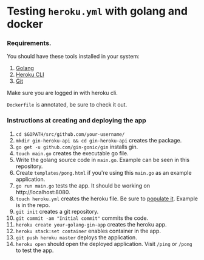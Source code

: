 # Testing `heroku.yml` with golang and docker

### Requirements.

You should have these tools installed in your system:

1. [Golang](https://golang.org/dl/)
2. [Heroku CLI](https://devcenter.heroku.com/articles/heroku-cli)
3. [Git](https://git-scm.com)

Make sure you are logged in with heroku cli.

`Dockerfile` is annotated, be sure to check it out.

### Instructions at creating and deploying the app

1. `cd $GOPATH/src/github.com/your-username/`
2. `mkdir gin-heroku-api && cd gin-heroku-api` creates the package.
3. `go get -u github.com/gin-gonic/gin` installs gin.
4. `touch main.go` creates the executable go file.
5. Write the golang source code in `main.go`. Example can be seen in this repository.
6. Create `templates/pong.html` if you're using this `main.go` as an example application.
7. `go run main.go` tests the app. It should be working on http://localhost:8080.
8. `touch heroku.yml` creates the heroku file. Be sure to [populate it](https://devcenter.heroku.com/articles/build-docker-images-heroku-yml). Example is in the repo.
9. `git init` creates a git repository.
10. `git commit -am "Initial commit"` commits the code.
11. `heroku create your-golang-gin-app` creates the heroku app.
12. `heroku stack:set container` enables container in the app.
13. `git push heroku master` deploys the application.
14. `heroku open` should open the deployed application. Visit `/ping` or `/pong` to test the app.